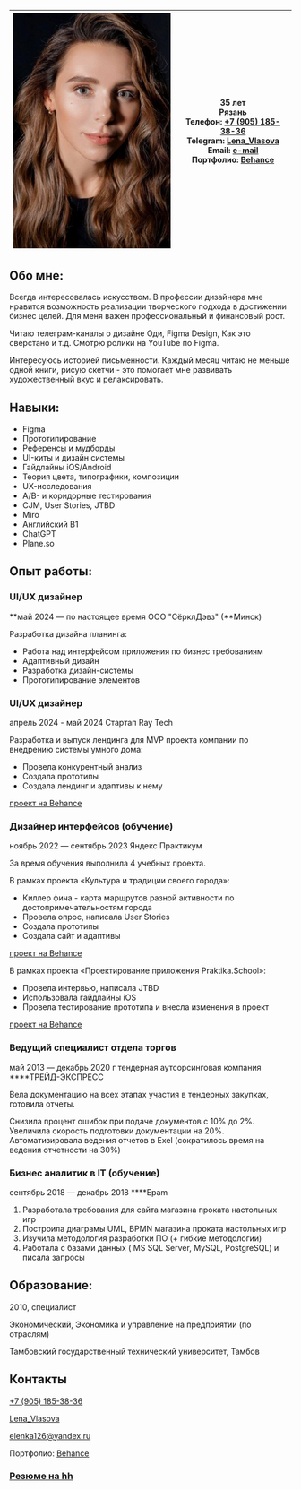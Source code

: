 
| ![Власова Елена](/static/vlasova_elena.jpeg)    | 35 лет  <br> Рязань <br>Телефон: [+7 (905) 185-38-36](tel:+79051853836)  <br>Telegram: [Lena_Vlasova](https://t.me/Lena_Vlasova)  <br>Email: [e-mail](mailto:elenka126@yandex.ru)  <br>Портфолио: [Behance](https://www.behance.net/VlasovaElena) |
| -------- | ------- |

## Обо мне:

Всегда интересовалась искусством. В профессии дизайнера мне нравится возможность реализации творческого подхода в достижении бизнес целей. Для меня важен профессиональный  и финансовый рост. 

Читаю телеграм-каналы о дизайне Оди, Figma Design, Как это сверстано и т.д. Смотрю ролики на YouTube по Figma.

Интересуюсь историей письменности. Каждый месяц читаю не меньше одной книги, рисую скетчи - это помогает мне развивать художественный вкус и релаксировать.

## Навыки:

- Figma
- Прототипирование
- Референсы и мудборды
- UI-киты и дизайн системы
- Гайдлайны iOS/Android
- Теория цвета, типографики, композиции
- UX-исследования
- A/B- и коридорные тестирования
- CJM, User Stories, JTBD
- Miro
- Английский B1
- ChatGPT
- Plane.so

## Опыт работы:

### UI/UX дизайнер

**май 2024 — по настоящее время OOO "СёрклДэвз" (**Минск)

Разработка дизайна планинга:

- Работа над интерфейсом приложения по бизнес требованиям
- Адаптивный дизайн
- Разработка дизайн-системы
- Прототипирование элементов

### UI/UX дизайнер

апрель 2024 -  май 2024 Стартап Ray Tech

Разработка и выпуск лендинга для MVP проекта компании по  внедрению системы умного дома:

- Провела конкурентный анализ
- Создала прототипы
- Создала лендинг и адаптивы к нему

[проект на Behance](https://www.behance.net/gallery/199023225/umnyj-dom)

### **Дизайнер интерфейсов (обучение)**

ноябрь 2022 — сентябрь 2023 Яндекс Практикум 

За время обучения выполнила 4 учебных проекта.

В рамках проекта «Культура и традиции своего города»:

- Киллер фича - карта маршрутов разной активности по достопримечательностям города
- Провела опрос, написала User Stories
- Создала прототипы
- Создала сайт и адаптивы

[проект на Behance](https://www.behance.net/VlasovaElena)

В рамках проекта «Проектирование приложения Praktika.School»:

- Провела интервью, написала JTBD
- Использовала гайдлайны iOS
- Провела тестирование прототипа и внесла изменения в проект

[проект на Behance](https://www.behance.net/VlasovaElena)

### **Ведущий специалист отдела торгов**

май 2013 — декабрь 2020 г  тендерная аутсорсинговая компания ****ТРЕЙД-ЭКСПРЕСС 

Вела документацию на всех этапах участия в тендерных закупках, готовила отчеты.

Снизила процент ошибок при подаче документов с 10% до 2%.
Увеличила скорость подготовки документации на 20%.
Автоматизировала ведения отчетов в Exel (сократилось время на ведения отчетности на 30%)

### **Бизнес аналитик в IT (обучение)**

сентябрь 2018 — декабрь 2018  ****Epam 

1. Разработала требования для сайта магазина проката настольных игр
2. Построила диаграмы UML, BPMN магазина проката настольных игр
3. Изучила методология разработки ПО (+ гибкие методологии)
4. Работала с базами данных ( MS SQL Server, MySQL, PostgreSQL) и писала запросы

## Образование:

2010, специалист

Экономический, Экономика и управление на предприятии (по отраслям)

Тамбовский государственный технический университет, Тамбов

## Контакты

[+7 (905) 185-38-36](tel:+79051853836)

[Lena_Vlasova](https://t.me/Lena_Vlasova)

[elenka126@yandex.ru](mailto:elenka126@yandex.ru)

Портфолио: [Behance](https://www.behance.net/VlasovaElena)

### [Резюме на hh](https://ryazan.hh.ru/applicant/resumes/view?resume=cbdf8481ff0c5e6f6c0039ed1f425774567466)